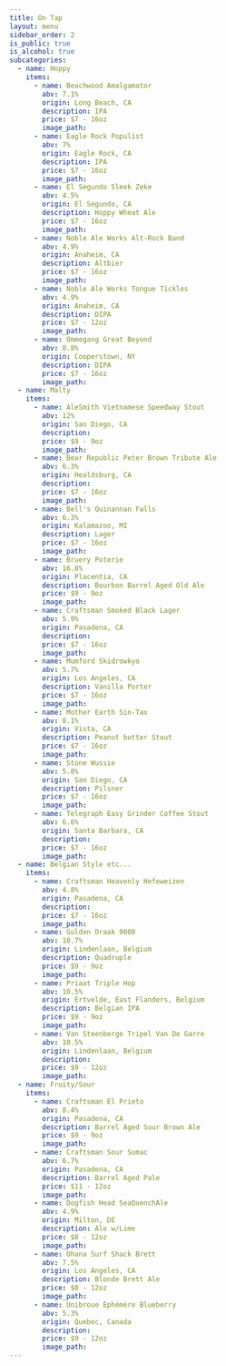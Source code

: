 ```yaml
---
title: On Tap
layout: menu
sidebar_order: 2
is_public: true
is_alcohol: true
subcategories:
  - name: Hoppy
    items:
      - name: Beachwood Amalgamator
        abv: 7.1%
        origin: Long Beach, CA
        description: IPA
        price: $7 - 16oz
        image_path:
      - name: Eagle Rock Populist
        abv: 7%
        origin: Eagle Rock, CA
        description: IPA
        price: $7 - 16oz
        image_path:
      - name: El Segundo Sleek Zeke
        abv: 4.5%
        origin: El Segundo, CA
        description: Hoppy Wheat Ale
        price: $7 - 16oz
        image_path:
      - name: Noble Ale Works Alt-Rock Band
        abv: 4.9%
        origin: Anaheim, CA
        description: Altbier
        price: $7 - 16oz
        image_path:
      - name: Noble Ale Works Tongue Tickles
        abv: 4.9%
        origin: Anaheim, CA
        description: DIPA
        price: $7 - 12oz
        image_path:
      - name: Ommegang Great Beyond
        abv: 8.8%
        origin: Cooperstown, NY
        description: DIPA
        price: $7 - 16oz
        image_path:
  - name: Malty
    items:
      - name: AleSmith Vietnamese Speedway Stout
        abv: 12%
        origin: San Diego, CA
        description:
        price: $9 - 9oz
        image_path:
      - name: Bear Republic Peter Brown Tribute Ale
        abv: 6.3%
        origin: Healdsburg, CA
        description:
        price: $7 - 16oz
        image_path:
      - name: Bell's Quinannan Falls
        abv: 6.3%
        origin: Kalamazoo, MI
        description: Lager
        price: $7 - 16oz
        image_path:
      - name: Bruery Poterie
        abv: 16.8%
        origin: Placentia, CA
        description: Bourbon Barrel Aged Old Ale
        price: $9 - 9oz
        image_path:
      - name: Craftsman Smoked Black Lager
        abv: 5.9%
        origin: Pasadena, CA
        description:
        price: $7 - 16oz
        image_path:
      - name: Mumford Skidrowkyo
        abv: 5.7%
        origin: Los Angeles, CA
        description: Vanilla Porter
        price: $7 - 16oz
        image_path:
      - name: Mother Earth Sin-Tax
        abv: 8.1%
        origin: Vista, CA
        description: Peanut butter Stout
        price: $7 - 16oz
        image_path:
      - name: Stone Wussie
        abv: 5.8%
        origin: San Diego, CA
        description: Pilsner
        price: $7 - 16oz
        image_path:
      - name: Telegraph Easy Grinder Coffee Stout
        abv: 6.6%
        origin: Santa Barbara, CA
        description:
        price: $7 - 16oz
        image_path:
  - name: Belgian Style etc...
    items:
      - name: Craftsman Heavenly Hefeweizen
        abv: 4.8%
        origin: Pasadena, CA
        description:
        price: $7 - 16oz
        image_path:
      - name: Gulden Draak 9000
        abv: 10.7%
        origin: Lindenlaan, Belgium
        description: Quadruple
        price: $9 - 9oz
        image_path:
      - name: Priaat Triple Hop
        abv: 10.5%
        origin: Ertvelde, East Flanders, Belgium
        description: Belgian IPA
        price: $9 - 9oz
        image_path:
      - name: Van Steenberge Tripel Van De Garre
        abv: 10.5%
        origin: Lindenlaan, Belgium
        description:
        price: $9 - 12oz
        image_path:
  - name: Fruity/Sour
    items:
      - name: Craftsman El Prieto
        abv: 8.4%
        origin: Pasadena, CA
        description: Barrel Aged Sour Brown Ale
        price: $9 - 9oz
        image_path:
      - name: Craftsman Sour Sumac
        abv: 6.7%
        origin: Pasadena, CA
        description: Barrel Aged Pale
        price: $11 - 12oz
        image_path:
      - name: Dogfish Head SeaQuenchAle
        abv: 4.9%
        origin: Milton, DE
        description: Ale w/Lime
        price: $8 - 12oz
        image_path:
      - name: Ohana Surf Shack Brett
        abv: 7.5%
        origin: Los Angeles, CA
        description: Blonde Brett Ale
        price: $8 - 12oz
        image_path:
      - name: Unibroue Éphémère Blueberry
        abv: 5.3%
        origin: Quebec, Canada
        description:
        price: $9 - 12oz
        image_path:
---
```

